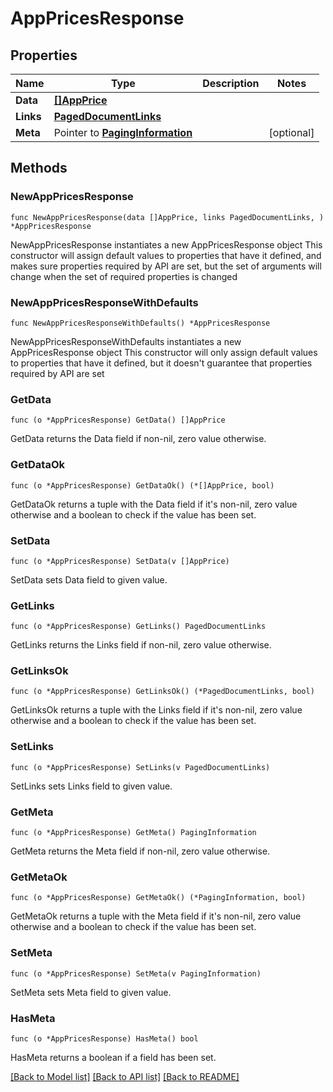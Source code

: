 # AppPricesResponse

## Properties

Name | Type | Description | Notes
------------ | ------------- | ------------- | -------------
**Data** | [**[]AppPrice**](AppPrice.md) |  | 
**Links** | [**PagedDocumentLinks**](PagedDocumentLinks.md) |  | 
**Meta** | Pointer to [**PagingInformation**](PagingInformation.md) |  | [optional] 

## Methods

### NewAppPricesResponse

`func NewAppPricesResponse(data []AppPrice, links PagedDocumentLinks, ) *AppPricesResponse`

NewAppPricesResponse instantiates a new AppPricesResponse object
This constructor will assign default values to properties that have it defined,
and makes sure properties required by API are set, but the set of arguments
will change when the set of required properties is changed

### NewAppPricesResponseWithDefaults

`func NewAppPricesResponseWithDefaults() *AppPricesResponse`

NewAppPricesResponseWithDefaults instantiates a new AppPricesResponse object
This constructor will only assign default values to properties that have it defined,
but it doesn't guarantee that properties required by API are set

### GetData

`func (o *AppPricesResponse) GetData() []AppPrice`

GetData returns the Data field if non-nil, zero value otherwise.

### GetDataOk

`func (o *AppPricesResponse) GetDataOk() (*[]AppPrice, bool)`

GetDataOk returns a tuple with the Data field if it's non-nil, zero value otherwise
and a boolean to check if the value has been set.

### SetData

`func (o *AppPricesResponse) SetData(v []AppPrice)`

SetData sets Data field to given value.


### GetLinks

`func (o *AppPricesResponse) GetLinks() PagedDocumentLinks`

GetLinks returns the Links field if non-nil, zero value otherwise.

### GetLinksOk

`func (o *AppPricesResponse) GetLinksOk() (*PagedDocumentLinks, bool)`

GetLinksOk returns a tuple with the Links field if it's non-nil, zero value otherwise
and a boolean to check if the value has been set.

### SetLinks

`func (o *AppPricesResponse) SetLinks(v PagedDocumentLinks)`

SetLinks sets Links field to given value.


### GetMeta

`func (o *AppPricesResponse) GetMeta() PagingInformation`

GetMeta returns the Meta field if non-nil, zero value otherwise.

### GetMetaOk

`func (o *AppPricesResponse) GetMetaOk() (*PagingInformation, bool)`

GetMetaOk returns a tuple with the Meta field if it's non-nil, zero value otherwise
and a boolean to check if the value has been set.

### SetMeta

`func (o *AppPricesResponse) SetMeta(v PagingInformation)`

SetMeta sets Meta field to given value.

### HasMeta

`func (o *AppPricesResponse) HasMeta() bool`

HasMeta returns a boolean if a field has been set.


[[Back to Model list]](../README.md#documentation-for-models) [[Back to API list]](../README.md#documentation-for-api-endpoints) [[Back to README]](../README.md)


